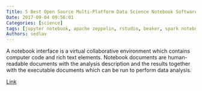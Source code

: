 ```yaml
---
Title: 5 Best Open Source Multi-Platform Data Science Notebook Software
Date: 2017-09-04 09:56:01
Categories: [science]
tags: [jupyter notebook, apache zeppelin, rstudio, beaker, spark notebook]
Authors: sedlav
--- 
```


A notebook interface is a virtual collaborative environment which contains computer code and rich text elements. Notebook documents are human-readable documents with the analysis description and the results together with the executable documents which can be run to perform data analysis.

[Link](https://www.ossblog.org/best-open-source-multi-platform-data-science-notebook-software/)
